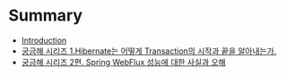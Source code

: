 # Summary

* [Introduction](README.md)
* [궁금해 시리즈 1.Hibernate는 어떻게 Transaction의 시작과 끝을 알아내는가.](markdowns/궁금해%20시리즈%201.Hibernate는%20어떻게%20Transaction의%20시작과%20끝을%20알아내는가..md)
* [궁금해 시리즈 2편. Spring WebFlux 성능에 대한 사실과 오해](markdowns/궁금해%20시리즈%202편.%20Spring%20WebFlux%20성능에%20대한%20사실과%20오해.md)
